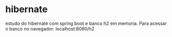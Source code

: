 # hibernate
estudo do hibernate com spring boot e banco h2 em memoria. 
Para acessar o banco no navegador: localhost:8080/h2
